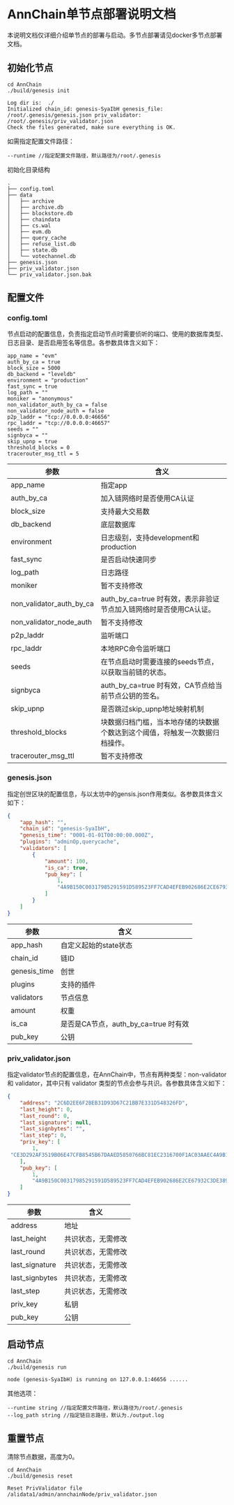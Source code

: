 # AnnChain单节点部署说明文档

本说明文档仅详细介绍单节点的部署与启动。多节点部署请见docker多节点部署文档。

## 初始化节点

```
cd AnnChain
./build/genesis init

Log dir is:  ./
Initialized chain_id: genesis-SyaIbH genesis_file: /root/.genesis/genesis.json priv_validator: /root/.genesis/priv_validator.json
Check the files generated, make sure everything is OK.
```

如需指定配置文件路径：

```
--runtime //指定配置文件路径，默认路径为/root/.genesis
```

初始化目录结构

```
.
├── config.toml
├── data
│   ├── archive
│   ├── archive.db
│   ├── blockstore.db
│   ├── chaindata
│   ├── cs.wal
│   ├── evm.db
│   ├── query_cache
│   ├── refuse_list.db
│   ├── state.db
│   └── votechannel.db
├── genesis.json
├── priv_validator.json
└── priv_validator.json.bak
```

## 配置文件

### config.toml

节点启动的配置信息，负责指定启动节点时需要侦听的端口、使用的数据库类型、日志目录、是否启用签名等信息。各参数具体含义如下：

```
app_name = "evm"                  
auth_by_ca = true									
block_size = 5000									
db_backend = "leveldb"						
environment = "production"				
fast_sync = true									
log_path = ""											
moniker = "anonymous"							
non_validator_auth_by_ca = false	
non_validator_node_auth = false
p2p_laddr = "tcp://0.0.0.0:46656"	
rpc_laddr = "tcp://0.0.0.0:46657"
seeds = ""												
signbyca = ""											
skip_upnp = true									
threshold_blocks = 0							
tracerouter_msg_ttl = 5					
```

| 参数                     | 含义                                                         |
| ------------------------ | ------------------------------------------------------------ |
| app_name                 | 指定app                                                      |
| auth_by_ca               | 加入链网络时是否使用CA认证                                   |
| block_size               | 支持最大交易数                                               |
| db_backend               | 底层数据库                                                   |
| environment              | 日志级别，支持development和production                        |
| fast_sync                | 是否启动快速同步                                             |
| log_path                 | 日志路径                                                     |
| moniker                  | 暂不支持修改                                                 |
| non_validator_auth_by_ca | auth_by_ca=true 时有效，表示非验证节点加入链网络时是否使用CA认证。 |
| non_validator_node_auth  | 暂不支持修改                                                 |
| p2p_laddr                | 监听端口                                                     |
| rpc_laddr                | 本地RPC命令监听端口                                          |
| seeds                    | 在节点启动时需要连接的seeds节点，以获取当前链的状态。        |
| signbyca                 | auth_by_ca=true 时有效，CA节点给当前节点公钥的签名。         |
| skip_upnp                | 是否跳过skip_upnp地址映射机制                                |
| threshold_blocks         | 块数据归档门槛，当本地存储的块数据个数达到这个阈值，将触发一次数据归档操作。 |
| tracerouter_msg_ttl      | 暂不支持修改                                                 |

### genesis.json

指定创世区块的配置信息，与以太坊中的gensis.json作用类似。各参数具体含义如下：

```json
{
    "app_hash": "",																	
    "chain_id": "genesis-SyaIbH",										
    "genesis_time": "0001-01-01T00:00:00.000Z",			
    "plugins": "adminOp,querycache",								
    "validators": [
        {
            "amount": 100,													
            "is_ca": true,												
            "pub_key": [														
                1,
                "4A9B150C00317985291591D589523FF7CAD4EFEB902686E2CE67932C3DE389EF"
            ]
        }
    ]
}
```

| 参数         | 含义                                 |
| ------------ | ------------------------------------ |
| app_hash     | 自定义起始的state状态                |
| chain_id     | 链ID                                 |
| genesis_time | 创世                                 |
| plugins      | 支持的插件                           |
| validators   | 节点信息                             |
| amount       | 权重                                 |
| is_ca        | 是否是CA节点，auth_by_ca=true 时有效 |
| pub_key      | 公钥                                 |

### priv_validator.json

指定validator节点的配置信息，在AnnChain中，节点有两种类型：non-validator 和 validator，其中只有 validator 类型的节点会参与共识。各参数具体含义如下：

```json
{
    "address": "2C6D2EE6F2BEB31D93D67C21BB7E331D548326FD",	
    "last_height": 0,																				
    "last_round": 0,																			
    "last_signature": null,																	
    "last_signbytes": "",																		
    "last_step": 0,																					
    "priv_key": [																					
        1,
 "CE3D292AF3519B06E47CFB8545B67DAAED5850766BC81EC2316700F1AC03AAEC4A9B150C00317985291591D589523FF7CAD4EFEB902686E2CE67932C3DE389EF"
    ],
    "pub_key": [																						
        1,
        "4A9B150C00317985291591D589523FF7CAD4EFEB902686E2CE67932C3DE389EF"
    ]
}
```

| 参数           | 含义               |
| -------------- | ------------------ |
| address        | 地址               |
| last_height    | 共识状态，无需修改 |
| last_round     | 共识状态，无需修改 |
| last_signature | 共识状态，无需修改 |
| last_signbytes | 共识状态，无需修改 |
| last_step      | 共识状态，无需修改 |
| priv_key       | 私钥               |
| pub_key        | 公钥               |

## 启动节点

```
cd AnnChain
./build/genesis run

node (genesis-SyaIbH) is running on 127.0.0.1:46656 ......
```

其他选项：

```
--runtime string //指定配置文件路径，默认路径为/root/.genesis
--log_path string //指定链日志路径，默认为./output.log
```

## 重置节点

清除节点数据，高度为0。

```
cd AnnChain
./build/genesis reset

Reset PrivValidator file /alidata1/admin/annchainNode/priv_validator.json
```